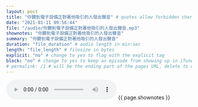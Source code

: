 ```yaml
---
layout: post
title: "你聽到電子設備正對著他吸引的人發出聲音" # quotes allow forbidden characters like the colon
date: "2021-01-11 09:56:44"
file: "/audio/你聽到電子設備正對著他吸引的人發出聲音.mp3"
shownotes: "你聽到電子設備正對著他吸引的人發出聲音"
summary: "你聽到電子設備正對著他吸引的人發出聲音"
duration: "file_duration" # audio length in min:sec
length: "file_length" # filesize in bytes
explicit: "no" # change to yes to flag with the explicit tag
block: "no" # change to yes to keep an episode from showing up in iTunes
# permalink: /1 # will be the ending part of the pages URL, delete to default to the title
---
```


<audio controls>
<source src="{{site.url}}{{site.baseurl}}{{ page.file }}" type="audio/x-mp3">
Your browser does not support the audio element.
</audio>
{{ page.shownotes }}
